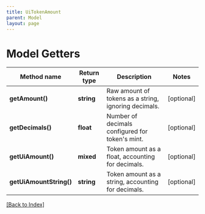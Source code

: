 ```yaml
---
title: UiTokenAmount
parent: Model
layout: page
---
```


# Model Getters

Method name | Return type | Description | Notes
------------ | ------------- | ------------- | -------------
**getAmount()** | **string** | Raw amount of tokens as a string, ignoring decimals. | [optional]
**getDecimals()** | **float** | Number of decimals configured for token's mint. | [optional]
**getUiAmount()** | **mixed** | Token amount as a float, accounting for decimals. | [optional]
**getUiAmountString()** | **string** | Token amount as a string, accounting for decimals. | [optional]

[[Back to Index]](../index.md)
